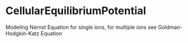 # CellularEquilibriumPotential
Modeling Nernst Equation for single ions, for multiple ions see Goldman-Hodgkin-Katz Equation
